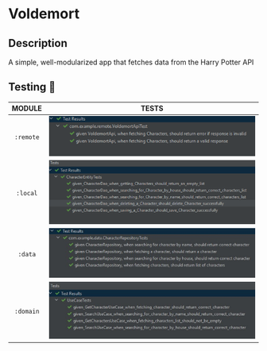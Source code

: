 # Voldemort
## Description
A simple, well-modularized app that fetches data from the Harry Potter API
## Testing :test_tube:
| MODULE | TESTS |
|:----:|:-----:|
| `:remote` | <img src="images/RemoteTests.png"/> |
| `:local` | <img src="images/LocalTests.png"/> |
| `:data` | <img src="images/DataTests.jpg"/> |
| `:domain` | <img src="images/DomainTests.jpg"/> |

